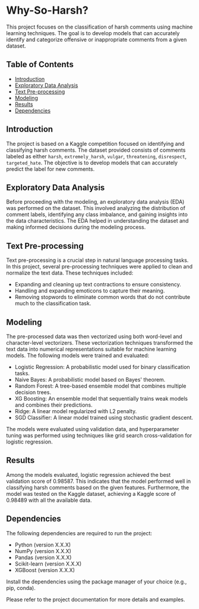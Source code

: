 # Why-So-Harsh?

This project focuses on the classification of harsh comments using machine learning techniques. The goal is to develop models that can accurately identify and categorize offensive or inappropriate comments from a given dataset.

## Table of Contents

- [Introduction](#introduction)
- [Exploratory Data Analysis](#exploratory-data-analysis)
- [Text Pre-processing](#text-pre-processing)
- [Modeling](#modeling)
- [Results](#results)
- [Dependencies](#dependencies)

## Introduction

The project is based on a Kaggle competition focused on identifying and classifying harsh comments. The dataset provided consists of comments labeled as either `harsh`, `extremely_harsh`, `vulgar`, `threatening`, `disrespect`, `targeted_hate`. The objective is to develop models that can accurately predict the label for new comments.

## Exploratory Data Analysis

Before proceeding with the modeling, an exploratory data analysis (EDA) was performed on the dataset. This involved analyzing the distribution of comment labels, identifying any class imbalance, and gaining insights into the data characteristics. The EDA helped in understanding the dataset and making informed decisions during the modeling process.

## Text Pre-processing

Text pre-processing is a crucial step in natural language processing tasks. In this project, several pre-processing techniques were applied to clean and normalize the text data. These techniques included:

- Expanding and cleaning up text contractions to ensure consistency.
- Handling and expanding emoticons to capture their meaning.
- Removing stopwords to eliminate common words that do not contribute much to the classification task.

## Modeling

The pre-processed data was then vectorized using both word-level and character-level vectorizers. These vectorization techniques transformed the text data into numerical representations suitable for machine learning models. The following models were trained and evaluated:

- Logistic Regression: A probabilistic model used for binary classification tasks.
- Naive Bayes: A probabilistic model based on Bayes' theorem.
- Random Forest: A tree-based ensemble model that combines multiple decision trees.
- XG Boosting: An ensemble model that sequentially trains weak models and combines their predictions.
- Ridge: A linear model regularized with L2 penalty.
- SGD Classifier: A linear model trained using stochastic gradient descent.

The models were evaluated using validation data, and hyperparameter tuning was performed using techniques like grid search cross-validation for logistic regression.

## Results

Among the models evaluated, logistic regression achieved the best validation score of 0.98587. This indicates that the model performed well in classifying harsh comments based on the given features. Furthermore, the model was tested on the Kaggle dataset, achieving a Kaggle score of 0.98489 with all the available data.

## Dependencies

The following dependencies are required to run the project:

- Python (version X.X.X)
- NumPy (version X.X.X)
- Pandas (version X.X.X)
- Scikit-learn (version X.X.X)
- XGBoost (version X.X.X)

Install the dependencies using the package manager of your choice (e.g., pip, conda).

Please refer to the project documentation for more details and examples.
